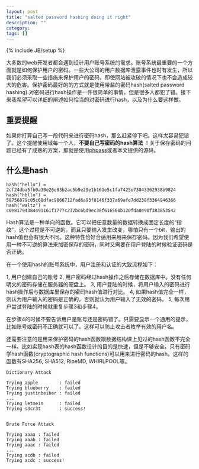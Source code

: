 ```yaml
---
layout: post
title: "salted password hashing doing it right"
description: ""
category: 
tags: []
---
```

{% include JB/setup %}

大多数的web开发者都会遇到设计用户账号系统的需求。账号系统最重要的一个方面就是如何保护用户的密码。一些大公司的用户数据库泄露事件也时有发生，所以我们必须采取一些措施来保护用户的密码，即使网站被攻破的情况下也不会造成较大的危害。保护密码最好的的方式就是使用带盐的密码hash(salted password hashing).对密码进行hash操作是一件很简单的事情，但是很多人都犯了错。接下来我希望可以详细的阐述如何恰当的对密码进行hash，以及为什么要这样做。

## 重要提醒

如果你打算自己写一段代码来进行密码hash，那么赶紧停下吧。这样太容易犯错了。这个提醒使用域每一个人，**不要自己写密码的hash算法** ！关于保存密码的问题已经有了成熟的方案，那就是使用[phpass](http://www.openwall.com/phpass/)或者本文提供的源码。

## 什么是hash

	hash("hello") = 2cf24dba5fb0a30e26e83b2ac5b9e29e1b161e5c1fa7425e73043362938b9824
	hash("hbllo") = 58756879c05c68dfac9866712fad6a93f8146f337a69afe7dd238f3364946366
	hash("waltz") = c0e81794384491161f1777c232bc6bd9ec38f616560b120fda8e90f383853542

Hash算法是一种单向的函数。它可以把任意数量的数据转换成固定长度的“指纹”，这个过程是不可逆的。而且只要输入发生改变，哪怕只有一个bit，输出的hash值也会有很大不同。这种特性恰好合适用来用来保存密码。因为我们希望使用一种不可逆的算法来加密保存的密码，同时又需要在用户登陆的时候验证密码是否正确。

在一个使用hash的账号系统中，用户注册和认证的大致流程如下：

1, 用户创建自己的账号
2, 用户密码经过hash操作之后存储在数据库中。没有任何明文的密码存储在服务器的硬盘上。
3, 用户登陆的时候，将用户输入的密码进行hash操作后与数据库里保存的密码hash值进行对比。
4, 如果hash值完全一样，则认为用户输入的密码是正确的。否则就认为用户输入了无效的密码。
5, 每次用户尝试登陆的时候就重复步骤3和步骤4。

在步骤4的时候不要告诉用户是账号还是密码错了。只需要显示一个通用的提示，比如账号或密码不正确就可以了。这样可以防止攻击者枚举有效的用户名。

还需要注意的是用来保护密码的hash函数跟数据结构课上见过的hash函数不完全一样。比如实现hash表的hash函数设计的目的是快速，但是不够安全。只有密码学hash函数(cryptographic hash functions)可以用来进行密码的hash。这样的函数有SHA256, SHA512, RipeMD, WHIRLPOOL等。






	Dictionary Attack

	Trying apple        : failed
	Trying blueberry    : failed
	Trying justinbeiber : failed
	...
	Trying letmein      : failed
	Trying s3cr3t       : success!

	
	Brute Force Attack

	Trying aaaa : failed
	Trying aaab : failed
	Trying aaac : failed
	...
	Trying acdb : failed
	Trying acdc : success!